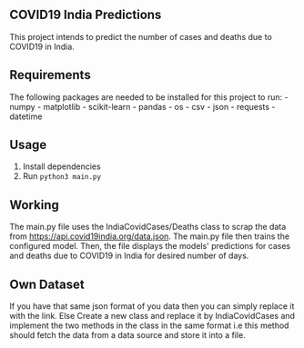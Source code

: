 ## COVID19 India Predictions
This project intends to predict the number of cases and deaths due to COVID19 in India.

## Requirements
 The following packages are needed to be installed for this project to run:
    - numpy
    - matplotlib
    - scikit-learn
    - pandas
    - os
    - csv
    - json
    - requests
    - datetime
## Usage

1. Install dependencies
2. Run `python3 main.py`

## Working

The main.py file uses the IndiaCovidCases/Deaths class to scrap the data from https://api.covid19india.org/data.json.
The main.py file then trains the configured model.
Then, the file displays the models' predictions for cases and deaths due to COVID19 in India for desired number of days.


## Own Dataset

If you have that same json format of you data then you can simply replace it with the link.
Else
Create a new  class and replace it by IndiaCovidCases and implement the two methods in the class in the same format i.e  this method should fetch the data from a data source and store it into a file.

